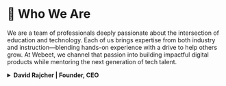 # 👥 Who We Are

We are a team of professionals deeply passionate about the intersection of education and technology. Each of us brings expertise from both industry and instruction—blending hands-on experience with a drive to help others grow. At Webeet, we channel that passion into building impactful digital products while mentoring the next generation of tech talent.

<details>
<summary><strong>David Rajcher | Founder, CEO</strong></summary>
<img width="100px" src="https://github.com/user-attachments/assets/8517a682-e3ea-44bb-a032-7fe7efb86a4d" alt="david rajcher">
<br>
I am the <strong>Founder and CEO of Webeet</strong>, where I lead our mission to bridge the gap between education and industry. With nearly 20 years of experience at the intersection of **technology, leadership, and learning**, I’ve dedicated my career to building products, teams, and systems that unlock potential—especially for those just starting out.

Before launching Webeet, I served as **Program Director for Software Engineering at Masterschool**, where I helped hundreds of students launch their careers. That experience showed me the transformative power of hands-on learning—and the frustrating bottleneck many face trying to land their first opportunity.

So I built Webeet: a studio where early-stage startups get the digital services they need, and **Junior Professionals in Engineering, Data, and Cybersecurity** gain their first real experience on impactful projects. I’m passionate about **designing structures that help people grow**, whether it’s a new product architecture or a professional development track.

At Webeet, I focus on long-term vision, team culture, and making sure every project we take on delivers value—to our clients, and to the professionals we’re helping launch.

[Linkedin](https://www.linkedin.com/in/david-rajcher/)
</details>

